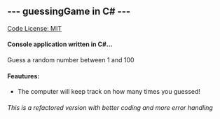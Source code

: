 ## --- guessingGame in C# ---

[Code License: MIT](https://choosealicense.com/licenses/mit/)

#### Console application written in C#...
Guess a random number between 1 and 100

#### Feautures:
- The computer will keep track on how many times you guessed!

###### This is a refactored version with better coding and more error handling

